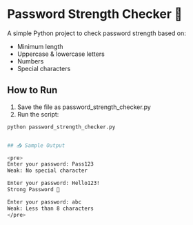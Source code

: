 # Password Strength Checker 🔐

A simple Python project to check password strength based on:

- Minimum length
- Uppercase & lowercase letters
- Numbers
- Special characters

## How to Run
1. Save the file as password_strength_checker.py
2. Run the script:
```bash
python password_strength_checker.py


## 📥 Sample Output

<pre>
Enter your password: Pass123
Weak: No special character

Enter your password: Hello123!
Strong Password 💪

Enter your password: abc
Weak: Less than 8 characters
</pre>
